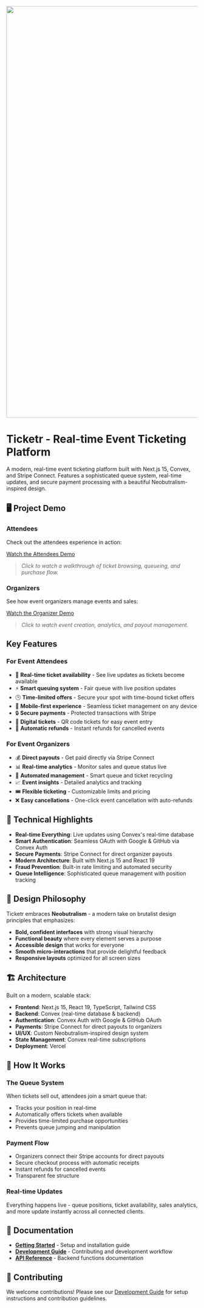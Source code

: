 <p align="center">
    <img width="1920" height="1080" alt="Image" src="https://github.com/user-attachments/assets/548375ef-25a4-42d5-888a-17e38828f20a" />
</p>

# Ticketr - Real-time Event Ticketing Platform

A modern, real-time event ticketing platform built with Next.js 15, Convex, and Stripe Connect. Features a sophisticated queue system, real-time updates, and secure payment processing with a beautiful Neobutralism-inspired design.

## 🖥️ Project Demo

### Attendees

Check out the attendees experience in action:

[Watch the Attendees Demo](https://github.com/user-attachments/assets/8d33b384-66d9-4d46-bf04-80f4456d4a9d)
> _Click to watch a walkthrough of ticket browsing, queueing, and purchase flow._

### Organizers

See how event organizers manage events and sales:

[Watch the Organizer Demo](https://github.com/user-attachments/assets/ba50d604-f192-450c-b71e-47178e2b066a)

> _Click to watch event creation, analytics, and payout management._

## Key Features

### For Event Attendees

- 🎫 **Real-time ticket availability** - See live updates as tickets become available
- ⚡ **Smart queuing system** - Fair queue with live position updates  
- 🕒 **Time-limited offers** - Secure your spot with time-bound ticket offers
- 📱 **Mobile-first experience** - Seamless ticket management on any device
- 🔒 **Secure payments** - Protected transactions with Stripe
- 📲 **Digital tickets** - QR code tickets for easy event entry
- 💸 **Automatic refunds** - Instant refunds for cancelled events

### For Event Organizers

- 💰 **Direct payouts** - Get paid directly via Stripe Connect
- 📊 **Real-time analytics** - Monitor sales and queue status live
- 🎯 **Automated management** - Smart queue and ticket recycling
- 📈 **Event insights** - Detailed analytics and tracking
- 🎟️ **Flexible ticketing** - Customizable limits and pricing
- ❌ **Easy cancellations** - One-click event cancellation with auto-refunds

## 🚀 Technical Highlights

- **Real-time Everything**: Live updates using Convex's real-time database
- **Smart Authentication**: Seamless OAuth with Google & GitHub via Convex Auth
- **Secure Payments**: Stripe Connect for direct organizer payouts
- **Modern Architecture**: Built with Next.js 15 and React 19
- **Fraud Prevention**: Built-in rate limiting and automated security
- **Queue Intelligence**: Sophisticated queue management with position tracking

## 🎨 Design Philosophy

Ticketr embraces **Neobutralism** - a modern take on brutalist design principles that emphasizes:

- **Bold, confident interfaces** with strong visual hierarchy
- **Functional beauty** where every element serves a purpose  
- **Accessible design** that works for everyone
- **Smooth micro-interactions** that provide delightful feedback
- **Responsive layouts** optimized for all screen sizes

## 🏗️ Architecture

Built on a modern, scalable stack:

- **Frontend**: Next.js 15, React 19, TypeScript, Tailwind CSS
- **Backend**: Convex (real-time database & backend)
- **Authentication**: Convex Auth with Google & GitHub OAuth
- **Payments**: Stripe Connect for direct payouts to organizers
- **UI/UX**: Custom Neobutralism-inspired design system
- **State Management**: Convex real-time subscriptions
- **Deployment**: Vercel

## 🎪 How It Works

### The Queue System

When tickets sell out, attendees join a smart queue that:

- Tracks your position in real-time
- Automatically offers tickets when available
- Provides time-limited purchase opportunities
- Prevents queue jumping and manipulation

### Payment Flow

- Organizers connect their Stripe accounts for direct payouts
- Secure checkout process with automatic receipts
- Instant refunds for cancelled events
- Transparent fee structure

### Real-time Updates

Everything happens live - queue positions, ticket availability, sales analytics, and more update instantly across all connected clients.

## 📖 Documentation

- **[Getting Started](./docs/GETTING_STARTED.md)** - Setup and installation guide
- **[Development Guide](./docs/DEVELOPMENT.md)** - Contributing and development workflow
- **[API Reference](./convex/README.md)** - Backend functions documentation

## 🤝 Contributing

We welcome contributions! Please see our [Development Guide](./docs/DEVELOPMENT.md) for setup instructions and contribution guidelines.
